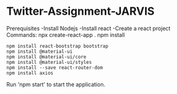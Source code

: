 # Twitter-Assignment-JARVIS

Prerequisites
	-Install Nodejs
	-Install react
	-Create a react project 
Commands:
	npx create-react-app .
	npm install

	npm install react-bootstrap bootstrap
	npm install @material-ui      
	npm install @material-ui/core
	npm install @material-ui/styles
	npm install --save react-router-dom
	npm install axios
	
Run 'npm start' to start the application.

